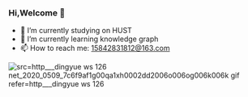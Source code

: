 ### Hi,Welcome 👋

- 🔭 I’m currently studying on HUST
- 🌱 I’m currently learning knowledge graph
- 📫 How to reach me: 15842831812@163.com

![src=http___dingyue ws 126 net_2020_0509_7c6f9af1g00qa1xh0002dd2006o006og006k006k gif refer=http___dingyue ws 126](https://user-images.githubusercontent.com/42511292/139805056-c07fd17f-7f0a-4e91-b751-3da3cfc878ec.gif)
